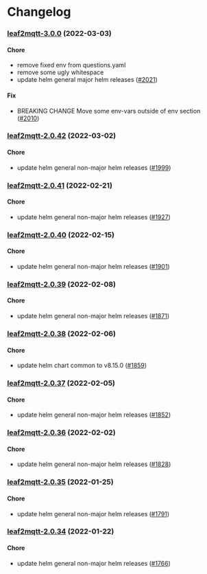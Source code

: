 # Changelog<br>


<a name="leaf2mqtt-3.0.0"></a>
### [leaf2mqtt-3.0.0](https://github.com/truecharts/apps/compare/leaf2mqtt-2.0.42...leaf2mqtt-3.0.0) (2022-03-03)

#### Chore

* remove fixed env from questions.yaml
* remove some ugly whitespace
* update helm general major helm releases ([#2021](https://github.com/truecharts/apps/issues/2021))

#### Fix

* BREAKING CHANGE Move some env-vars outside of env section ([#2010](https://github.com/truecharts/apps/issues/2010))



<a name="leaf2mqtt-2.0.42"></a>
### [leaf2mqtt-2.0.42](https://github.com/truecharts/apps/compare/leaf2mqtt-2.0.41...leaf2mqtt-2.0.42) (2022-03-02)

#### Chore

* update helm general non-major helm releases ([#1999](https://github.com/truecharts/apps/issues/1999))



<a name="leaf2mqtt-2.0.41"></a>
### [leaf2mqtt-2.0.41](https://github.com/truecharts/apps/compare/leaf2mqtt-2.0.40...leaf2mqtt-2.0.41) (2022-02-21)

#### Chore

* update helm general non-major helm releases ([#1927](https://github.com/truecharts/apps/issues/1927))



<a name="leaf2mqtt-2.0.40"></a>
### [leaf2mqtt-2.0.40](https://github.com/truecharts/apps/compare/leaf2mqtt-2.0.39...leaf2mqtt-2.0.40) (2022-02-15)

#### Chore

* update helm general non-major helm releases ([#1901](https://github.com/truecharts/apps/issues/1901))



<a name="leaf2mqtt-2.0.39"></a>
### [leaf2mqtt-2.0.39](https://github.com/truecharts/apps/compare/leaf2mqtt-2.0.38...leaf2mqtt-2.0.39) (2022-02-08)

#### Chore

* update helm general non-major helm releases ([#1871](https://github.com/truecharts/apps/issues/1871))



<a name="leaf2mqtt-2.0.38"></a>
### [leaf2mqtt-2.0.38](https://github.com/truecharts/apps/compare/leaf2mqtt-2.0.37...leaf2mqtt-2.0.38) (2022-02-06)

#### Chore

* update helm chart common to v8.15.0 ([#1859](https://github.com/truecharts/apps/issues/1859))



<a name="leaf2mqtt-2.0.37"></a>
### [leaf2mqtt-2.0.37](https://github.com/truecharts/apps/compare/leaf2mqtt-2.0.36...leaf2mqtt-2.0.37) (2022-02-05)

#### Chore

* update helm general non-major helm releases ([#1852](https://github.com/truecharts/apps/issues/1852))



<a name="leaf2mqtt-2.0.36"></a>
### [leaf2mqtt-2.0.36](https://github.com/truecharts/apps/compare/leaf2mqtt-2.0.35...leaf2mqtt-2.0.36) (2022-02-02)

#### Chore

* update helm general non-major helm releases ([#1828](https://github.com/truecharts/apps/issues/1828))



<a name="leaf2mqtt-2.0.35"></a>
### [leaf2mqtt-2.0.35](https://github.com/truecharts/apps/compare/leaf2mqtt-2.0.34...leaf2mqtt-2.0.35) (2022-01-25)

#### Chore

* update helm general non-major helm releases ([#1791](https://github.com/truecharts/apps/issues/1791))



<a name="leaf2mqtt-2.0.34"></a>
### [leaf2mqtt-2.0.34](https://github.com/truecharts/apps/compare/leaf2mqtt-2.0.33...leaf2mqtt-2.0.34) (2022-01-22)

#### Chore

* update helm general non-major helm releases ([#1766](https://github.com/truecharts/apps/issues/1766))



